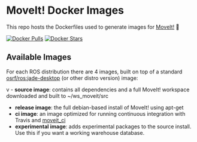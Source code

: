 # MoveIt! Docker Images
This repo hosts the Dockerfiles used to generate images for [MoveIt!](moveit.ros.org) :whale:

[![Docker Pulls](https://img.shields.io/docker/pulls/moveit/moveit.svg?maxAge=2592000)](https://hub.docker.com/r/moveit/moveit/)
[![Docker Stars](https://img.shields.io/docker/stars/moveit/moveit.svg)](https://registry.hub.docker.com/moveit/moveit/)

## Available Images

For each ROS distribution there are 4 images, built on top of a standard [osrf/ros:jade-desktop](https://github.com/osrf/docker_images/blob/master/ros/kinetic/kinetic-desktop/Dockerfile) (or other distro version) image:

v - **source image**: contains all dependencies and a full MoveIt! workspace downloaded and built to ~/ws_moveit/src
 - **release image**: the full debian-based install of MoveIt! using apt-get
 - **ci image**: an image optimized for running continuous integration with Travis and [moveit_ci](https://github.com/ros-planning/moveit_ci)
 - **experimental image**: adds experimental packages to the source install. Use this if you want a working warehouse database.

